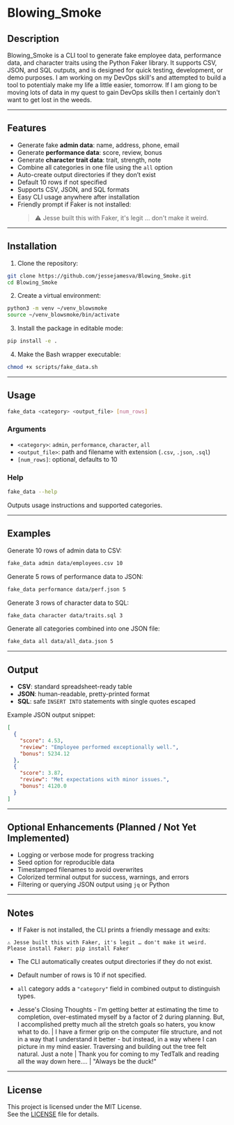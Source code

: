 # Blowing_Smoke

## Description

Blowing_Smoke is a CLI tool to generate fake employee data, performance data, and character traits using the Python Faker library. It supports CSV, JSON, and SQL outputs, and is designed for quick testing, development, or demo purposes. I am working on my DevOps skill's and attempted to build a tool to potentialy make my life a little easier, tomorrow. If I am giong to be moving lots of data in my quest to gain DevOps skills then I certainly don't want to get lost in the weeds.

---

## Features

- Generate fake **admin data**: name, address, phone, email
- Generate **performance data**: score, review, bonus
- Generate **character trait data**: trait, strength, note
- Combine all categories in one file using the `all` option
- Auto-create output directories if they don’t exist
- Default 10 rows if not specified
- Supports CSV, JSON, and SQL formats
- Easy CLI usage anywhere after installation
- Friendly prompt if Faker is not installed:
  > ⚠️ Jesse built this with Faker, it's legit … don't make it weird.

---

## Installation

1. Clone the repository:

```bash
git clone https://github.com/jessejamesva/Blowing_Smoke.git
cd Blowing_Smoke
```

2. Create a virtual environment:

```bash
python3 -m venv ~/venv_blowsmoke
source ~/venv_blowsmoke/bin/activate
```

3. Install the package in editable mode:

```bash
pip install -e .
```

4. Make the Bash wrapper executable:

```bash
chmod +x scripts/fake_data.sh
```

---

## Usage

```bash
fake_data <category> <output_file> [num_rows]
```

### Arguments

- `<category>`: `admin`, `performance`, `character`, `all`
- `<output_file>`: path and filename with extension (`.csv`, `.json`, `.sql`)
- `[num_rows]`: optional, defaults to 10

### Help

```bash
fake_data --help
```

Outputs usage instructions and supported categories.

---

## Examples

Generate 10 rows of admin data to CSV:

```bash
fake_data admin data/employees.csv 10
```

Generate 5 rows of performance data to JSON:

```bash
fake_data performance data/perf.json 5
```

Generate 3 rows of character data to SQL:

```bash
fake_data character data/traits.sql 3
```

Generate all categories combined into one JSON file:

```bash
fake_data all data/all_data.json 5
```

---

## Output

- **CSV**: standard spreadsheet-ready table
- **JSON**: human-readable, pretty-printed format
- **SQL**: safe `INSERT INTO` statements with single quotes escaped

Example JSON output snippet:

```json
[
  {
    "score": 4.53,
    "review": "Employee performed exceptionally well.",
    "bonus": 5234.12
  },
  {
    "score": 3.87,
    "review": "Met expectations with minor issues.",
    "bonus": 4120.0
  }
]
```

---

## Optional Enhancements (Planned / Not Yet Implemented)

- Logging or verbose mode for progress tracking
- Seed option for reproducible data
- Timestamped filenames to avoid overwrites
- Colorized terminal output for success, warnings, and errors
- Filtering or querying JSON output using `jq` or Python

---

## Notes

- If Faker is not installed, the CLI prints a friendly message and exits:

```
⚠️ Jesse built this with Faker, it's legit … don't make it weird.
Please install Faker: pip install Faker
```

- The CLI automatically creates output directories if they do not exist.
- Default number of rows is 10 if not specified.
- `all` category adds a `"category"` field in combined output to distinguish types.

- Jesse's Closing Thoughts - I'm getting better at estimating the time to completion, over-estimated myself by a factor of 2 during planning. But, I accomplished pretty much all the stretch goals so haters, you know what to do. | I have a firmer grip on the computer file structure, and not in a way that I understand it better - but instead, in a way where I can picture in my mind easier. Traversing and building out the tree felt natural. Just a note | Thank you for coming to my TedTalk and reading all the way down here.... | "Always be the duck!"

---

## License

This project is licensed under the MIT License.  
See the [LICENSE](LICENSE) file for details.
